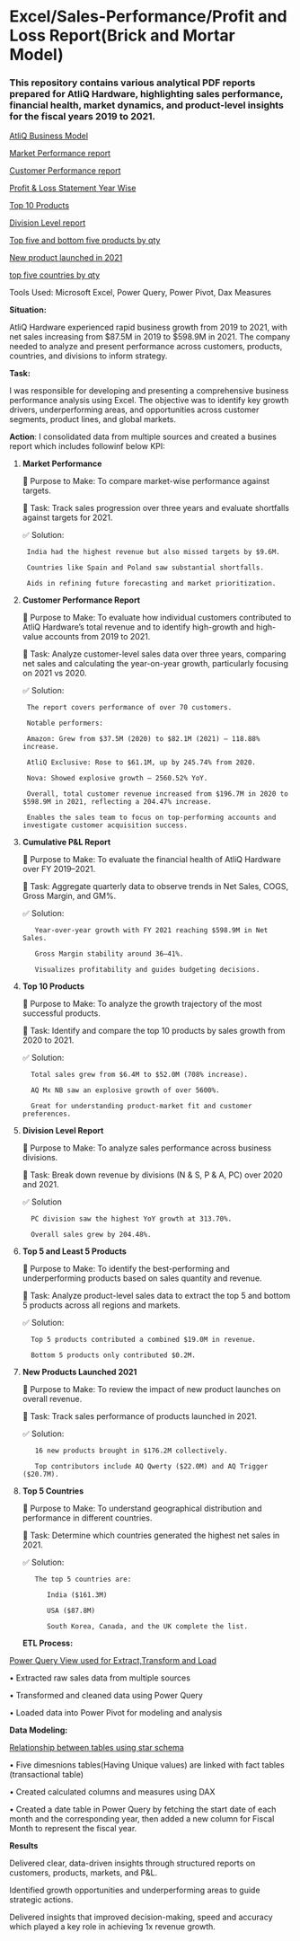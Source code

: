 # Excel/Sales-Performance/Profit and Loss Report(Brick and Mortar Model) 
### This repository contains various analytical PDF reports prepared for AtliQ Hardware, highlighting sales performance, financial health, market dynamics, and product-level insights for the fiscal years 2019 to 2021.

<a href = "https://github.com/Piyush-tikiya/Excel-Sales-Performance-Report/blob/main/AtliQ%20Hardware%20Business%20Hierarchy%20Model.pdf"> AtliQ Business Model </a>

<a href = "https://github.com/Piyush-tikiya/Excel-Sales-Performance-Report/blob/main/market%20performance.pdf"> Market Performance report </a>

<a href = "https://github.com/Piyush-tikiya/Excel-Sales-Performance-Report/blob/main/Customer%20performance%20report.pdf"> Customer Performance report </a>
  
<a href = "https://github.com/Piyush-tikiya/Excel-Sales-Performance-Report/blob/main/CUMULATIVE%20P%26L%20REPORT.pdf"> Profit & Loss Statement Year Wise </a>

<a href = "https://github.com/Piyush-tikiya/Excel-Sales-Performance-Report/blob/main/Top%2010%20products.pdf">Top 10 Products </a>

<a href = "https://github.com/Piyush-tikiya/Excel-Sales-Performance-Report/blob/main/division%20level%20report.pdf"> Division Level report </a>

<a href = "https://github.com/Piyush-tikiya/Excel-Sales-Performance-Report/blob/main/top%20%20and%20least%205%20products.pdf"> Top five and bottom five products by qty </a>

<a href = "https://github.com/Piyush-tikiya/Excel-Sales-Performance-Report/blob/main/New%20products%20launched%202021.pdf"> New product launched in 2021 </a>

<a href = "https://github.com/Piyush-tikiya/Excel-Sales-Performance-Report/blob/main/top%205%20countries.pdf"> top five countries by qty </a>

Tools Used: Microsoft Excel, Power Query, Power Pivot, Dax Measures

**Situation:**

AtliQ Hardware experienced rapid business growth from 2019 to 2021, with net sales increasing from $87.5M in 2019 to $598.9M in 2021. The company needed to analyze and present performance across customers, products, countries, and divisions to inform strategy.

**Task:**

I was responsible for developing and presenting a comprehensive business performance analysis using Excel. The objective was to identify key growth drivers, underperforming areas, and opportunities across customer segments, product lines, and global markets.


**Action**:  I consolidated data from multiple sources and created a busines report which includes followinf below KPI:


1) **Market Performance**
   
    🎯 Purpose to Make: 
      To compare market-wise performance against targets.

    📝 Task: 
      Track sales progression over three years and evaluate shortfalls against targets for 2021.

    ✅ Solution: 

        India had the highest revenue but also missed targets by $9.6M.
   
        Countries like Spain and Poland saw substantial shortfalls.

        Aids in refining future forecasting and market prioritization.

 2. **Customer Performance Report**
      
    🎯 Purpose to Make: To evaluate how individual customers contributed to AtliQ Hardware’s total revenue and to identify high-growth and high-value accounts from 2019 to 2021.

    📝 Task: Analyze customer-level sales data over three years, comparing net sales and calculating the year-on-year growth, particularly focusing on 2021 vs 2020.

    ✅ Solution:

         The report covers performance of over 70 customers.

         Notable performers:

         Amazon: Grew from $37.5M (2020) to $82.1M (2021) — 118.88% increase.

         AtliQ Exclusive: Rose to $61.1M, up by 245.74% from 2020.

         Nova: Showed explosive growth — 2560.52% YoY.

         Overall, total customer revenue increased from $196.7M in 2020 to $598.9M in 2021, reflecting a 204.47% increase.

         Enables the sales team to focus on top-performing accounts and investigate customer acquisition success.
    

3. **Cumulative P&L Report**
       
      🎯 Purpose to Make: To evaluate the financial health of AtliQ Hardware over FY 2019–2021.

      📝 Task: Aggregate quarterly data to observe trends in Net Sales, COGS, Gross Margin, and GM%.

      ✅ Solution:
   

          Year-over-year growth with FY 2021 reaching $598.9M in Net Sales.
   
          Gross Margin stability around 36–41%.

          Visualizes profitability and guides budgeting decisions.

 4) **Top 10 Products**
      
     🎯 Purpose to Make: To analyze the growth trajectory of the most successful products.

     📝 Task: Identify and compare the top 10 products by sales growth from 2020 to 2021.

     ✅ Solution:

   
          Total sales grew from $6.4M to $52.0M (708% increase).

          AQ Mx NB saw an explosive growth of over 5600%.

          Great for understanding product-market fit and customer preferences.
    

5) **Division Level Report**
     
     🎯 Purpose to Make: To analyze sales performance across business divisions.

     📝 Task: Break down revenue by divisions (N & S, P & A, PC) over 2020 and 2021.

     ✅ Solution
     
         PC division saw the highest YoY growth at 313.70%.

         Overall sales grew by 204.48%.
     

 6) **Top 5 and Least 5 Products**
        
     🎯 Purpose to Make: To identify the best-performing and underperforming products based on sales quantity and revenue.

     📝 Task: Analyze product-level sales data to extract the top 5 and bottom 5 products across all regions and markets.

     ✅ Solution:

          Top 5 products contributed a combined $19.0M in revenue.

          Bottom 5 products only contributed $0.2M.
7) **New Products Launched 2021**
   
     🎯 Purpose to Make: To review the impact of new product launches on overall revenue.

     📝 Task: Track sales performance of products launched in 2021.

     ✅ Solution:

          16 new products brought in $176.2M collectively.

          Top contributors include AQ Qwerty ($22.0M) and AQ Trigger ($20.7M).

8) **Top 5 Countries**
   
      🎯 Purpose to Make: To understand geographical distribution and performance in different countries.

      📝 Task: Determine which countries generated the highest net sales in 2021.

      ✅ Solution:
   
          The top 5 countries are:

             India ($161.3M)

             USA ($87.8M)

             South Korea, Canada, and the UK complete the list.

            

   **ETL Process:**

<a href = "https://github.com/Piyush-tikiya/Excel-Sales-Performance-Report/blob/main/power%20query%20view.png"> Power Query View used for Extract,Transform and Load  </a>

•	Extracted raw sales data from multiple sources

•	Transformed and cleaned data using Power Query

•	Loaded data into Power Pivot for modeling and analysis

  **Data Modeling:**

<a href = "https://github.com/Piyush-tikiya/Excel-Sales-Performance-Report/blob/main/data%20model.png"> Relationship between tables using star schema  </a>

•	Five dimesnions tables(Having Unique values) are linked with fact tables (transactional table)

•	Created calculated columns and measures using DAX

• Created a date table in Power Query by fetching the start date of each month and the corresponding year, then added a new column for Fiscal Month to represent the fiscal year.

**Results**

Delivered clear, data-driven insights through structured reports on customers, products, markets, and P&L.

Identified growth opportunities and underperforming areas to guide strategic actions.

Delivered insights that improved decision-making, speed and accuracy which played a key role in achieving  1x revenue growth.










